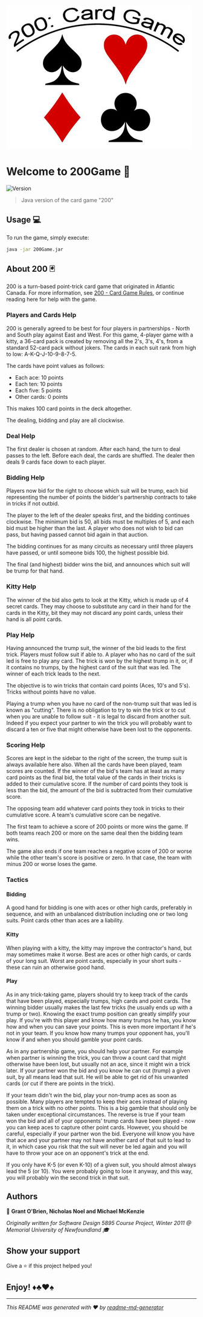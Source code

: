 
![banner](logo.png)
# Welcome to 200Game 👋
![Version](https://img.shields.io/badge/version-1.00.00-blue.svg?cacheSeconds=2592000)
> Java version of the card game &#34;200&#34;

## Usage 💻
To run the game, simply execute:

```sh
java -jar 200Game.jar
```

## About 200 🃏
200 is a turn-based point-trick card game that originated in Atlantic Canada. For more information, see [200 - Card Game Rules](https://www.pagat.com/kt5/200.html), or continue reading here for help with the game.

### Players and Cards Help
200 is generally agreed to be best for four players in partnerships - North and South play against East and West.
For this game, 4-player game with a kitty, a 36-card pack is created by removing all the 2's, 3's, 4's, from a standard 52-card pack without jokers. The cards in each suit rank from high to low: A-K-Q-J-10-9-8-7-5.

The cards have point values as follows:
- Each ace: 10 points
- Each ten: 10 points
- Each five: 5 points
- Other cards: 0 points

This makes 100 card points in the deck altogether.

The dealing, bidding and play are all clockwise.

### Deal Help
The first dealer is chosen at random. After each hand, the turn to deal passes to the left. Before each deal, the cards are shuffled. The dealer then deals 9 cards face down to each player.

### Bidding Help
Players now bid for the right to choose which suit will be trump, each bid representing the number
of points the bidder's partnership contracts to take in tricks if not outbid.

The player to the left of the dealer speaks first, and the bidding continues clockwise. The minimum
bid is 50, all bids must be multiples of 5, and each bid must be higher than the last. A player who
does not wish to bid can pass, but having passed cannot bid again in that auction.

The bidding continues for as many circuits as necessary until three players have passed, or until
someone bids 100, the highest possible bid.

The final (and highest) bidder wins the bid, and announces which suit will be trump for that hand.

### Kitty Help
The winner of the bid also gets to look at the Kitty, which is made up of 4 secret cards. They may
choose to substitute any card in their hand for the cards in the Kitty, bit they may not discard any
point cards, unless their hand is all point cards.

### Play Help
Having announced the trump suit, the winner of the bid leads to the first trick. Players must follow
suit if able to. A player who has no card of the suit led is free to play any card. The trick is won by
the highest trump in it, or, if it contains no trumps, by the highest card of the suit that was led. The
winner of each trick leads to the next.

The objective is to win tricks that contain card points (Aces, 10's and 5's). Tricks without points have
no value.

Playing a trump when you have no card of the non-trump suit that was led is known as "cutting".
There is no obligation to try to win the trick or to cut when you are unable to follow suit - it is legal
to discard from another suit. Indeed if you expect your partner to win the trick you will probably
want to discard a ten or five that might otherwise have been lost to the opponents.

### Scoring Help
Scores are kept in the sidebar to the right of the screen, the trump suit is always available here also.
When all the cards have been played, team scores are counted. If the winner of the bid's team has at least as many card points as the final bid, the total value of the cards in their tricks is added to their cumulative score. If the number of card points they took is less than the bid, the amount of the bid is subtracted from their cumulative score.

The opposing team add whatever card points they took in tricks to their cumulative score.
A team's cumulative score can be negative.

The first team to achieve a score of 200 points or more wins the game. If both teams reach 200 or more on the same deal then the bidding team wins.

The game also ends if one team reaches a negative score of 200 or worse while the other team's score is positive or zero. In that case, the team with minus 200 or worse loses the game.

### Tactics

#### Bidding
A good hand for bidding is one with aces or other high cards, preferably in sequence, and with an unbalanced distribution including one or two long suits. Point cards other than aces are a liability.

#### Kitty
When playing with a kitty, the kitty may improve the contractor's hand, but may sometimes make it worse. Best are aces or other high cards, or cards of your long suit. Worst are point cards, especially in your short suits - these can ruin an otherwise good hand.

#### Play
As in any trick-taking game, players should try to keep track of the cards that have been played, especially trumps, high cards and point cards. The winning bidder usually makes the last few tricks (he usually ends up with a trump or two). Knowing the exact trump position can greatly simplify your play. If you're with this player and know how many trumps he has, you know how and when you can save your points. This is even more important if he's not in your team. If you know how many trumps your opponent has, you'll know if and when you should gamble your point cards.

As in any partnership game, you should help your partner. For example when partner is winning the trick, you can throw a count card that might otherwise have been lost, but usually not an ace, since it might win a trick later. If your partner won the bid and you know he can cut (trump) a given suit, by all means lead that suit. He will be able to get rid of his unwanted cards (or cut if there are points in the trick).

If your team didn't win the bid, play your non-trump aces as soon as possible. Many players are tempted to keep their aces instead of playing them on a trick with no other points. This is a big gamble that should only be taken under exceptional circumstances. The reverse is true if your team won the bid and all of your opponents' trump cards have been played - now you can keep aces to capture other point cards. However, you should be careful, especially if your partner won the bid. Everyone will know you have that ace and your partner may not have another card of that suit to lead to it, in which case you risk that the suit will never be led again and you will have to throw your ace on an opponent's trick at the end.

If you only have K-5 (or even K-10) of a given suit, you should almost always lead the 5 (or 10). You were probably going to lose it anyway, and this way, you will probably win the second trick in that suit.

## Authors

👤 **Grant O'Brien, Nicholas Noel and Michael McKenzie**

*Originally written for Software Design 5895 Course Project, Winter 2011 @ Memorial University of Newfoundland 🎓*


## Show your support

Give a ⭐️ if this project helped you!


## Enjoy! ♦♣♥♠
***
_This README was generated with ❤️ by [readme-md-generator](https://github.com/kefranabg/readme-md-generator)_
